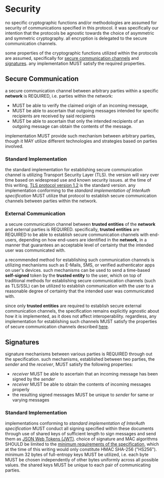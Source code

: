 # Security

no specific cryptographic functions and/or methodologies are assumed for security of communications
specified in this protocol. it was specifically our intention that the protocols be agnostic towards
the choice of asymmetric and symmetric cryptography. all encryption is delegated to the secure communication
channels.

some properties of the cryptographic functions utilized within the protocols are assumed, specifically
for [secure communication channels](#secure-communication) and [signatures](#signatures). any implementation
MUST satisfy the required properties.

## Secure Communication

a secure communication channel between arbitrary parties within a specific **network** is REQUIRED, i.e.
parties within the network:

- MUST be able to verify the claimed origin of an incoming message,
- MUST be able to ascertain that outgoing messages intended for specific recipients are received by said recipients
- MUST be able to ascertain that only the intended recipients of an outgoing message can obtain the contents of the message.

implementation MUST provide such mechanism between arbitrary parties, though it MAY utilize different
technologies and strategies based on parties involved.

### Standard Implementation

the standard implementation for establishing secure communication channel is utilizing Transport Security
Layer (TLS). the version will vary over time based on widespread use and known security issues. at the time
of this writing, [TLS protocol version 1.2](https://tools.ietf.org/html/rfc5246) is the standard version.
any implementation conforming to the _standard implementation of InterAuth specification_ MUST utilize
that protocol to establish secure communication channels between parties within the network.

### External Communication

a secure communication channel between **trusted entities** of the **network** and external parties
is REQUIRED. specifically, **trusted entities** are REQUIRED to be able to establish secure communication
channels with end-users, depending on how end-users are identified in the **network**, in a manner that
guarantees an acceptable level of certainty that the intended user was communicated with.

a recommended method for establishing such communication channels is utilizing mechanisms such as E-Mails,
SMS, or verified authenticator apps on user's devices. such mechanisms can be used to send a time-based
**self-signed** token by the **trusted entity** to the user, which on top of traditional methods for
establishing secure communication channels (such as TLS/SSL) can be utilized to establish communication
with the user to a reasonable degree of certainty that the intended user was communicated with.

since only **trusted entities** are required to establish secure external communication channels,
the specification remains explicitly agnostic about how it is implemented, as it does not affect interoperability.
regardless, any implementation for establishing such channels MUST satisfy the properties of secure communication channels
described [here](#secure-communication).

## Signatures

signature mechanisms between various parties is REQUIRED through out the specification. such mechanisms,
established between two parties, the _sender_ and the _receiver_, MUST satisfy the following properties:

- _receiver_ MUST be able to ascertain that an incoming message has been signed by the _sender_
- _receiver_ MUST be able to obtain the contents of incoming messages properly
- the resulting signed messages MUST be unique to _sender_ for same or varying messages

### Standard Implementation

implementations conforming to _standard implementation of InterAuth specification_ MUST conduct
all signing specified within these documents through use of shared keys of sufficient length
to sign messages and send them as [JSON Web Tokens (JWT)](https://tools.ietf.org/html/rfc7519).
choice of signature and MAC algorithms SHOULD be limited to the
[minimum requirements of the specification](https://tools.ietf.org/html/rfc7519#section-8), which at the
time of this writing would only constitute HMAC SHA-256 ("HS256").
minimum 32 bytes of full-entropy keys MUST be utilized, i.e. each byte MUST be chosen independently
of other bytes uniformly across all possible values. the shared keys MUST be unique to each pair
of communicating parties.
